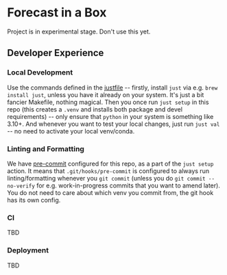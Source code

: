 # Forecast in a Box

Project is in experimental stage. Don't use this yet.

## Developer Experience
### Local Development
Use the commands defined in the [justfile](./justfile) -- firstly, install `just` via e.g. `brew install just`, unless you have it already on your system.
It's just a bit fancier Makefile, nothing magical.
Then you once run `just setup` in this repo (this creates a `.venv` and installs both package and devel requirements) -- only ensure that `python` in your system is something like 3.10+.
And whenever you want to test your local changes, just run `just val` -- no need to activate your local venv/conda.

### Linting and Formatting
We have [pre-commit](https://pre-commit.com/) configured for this repo, as a part of the `just setup` action. It means that `.git/hooks/pre-commit` is configured to always run linting/formatting whenever you `git commit` (unless you do `git commit --no-verify` for e.g. work-in-progress commits that you want to amend later). You do not need to care about which venv you commit from, the git hook has its own config.

### CI
TBD

### Deployment
TBD
